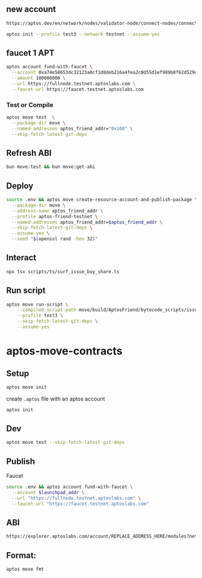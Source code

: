
## new account

```bash
https://aptos.dev/en/network/nodes/validator-node/connect-nodes/connect-to-aptos-network#1-initialize-the-aptos-cli
```

```bash
aptos init --profile test3 --network testnet --assume-yes
```

## faucet 1 APT

```bash
aptos account fund-with-faucet \
  --account 0xa74e58653dc32123a0cf1d8deb216a4fea2c0d55d1ef989b8f62d529defdc2e7 \
  --amount 100000000 \
  --url https://fullnode.testnet.aptoslabs.com \
  --faucet-url https://faucet.testnet.aptoslabs.com
```


### Test or Compile

```bash
aptos move test  \
  --package-dir move \
  --named-addresses aptos_friend_addr="0x100" \
  --skip-fetch-latest-git-deps
```

## Refresh ABI

```bash
bun move:test && bun move:get-abi
```

## Deploy

```bash
source .env && aptos move create-resource-account-and-publish-package \
  --package-dir move \
  --address-name aptos_friend_addr \
  --profile aptos-friend-testnet \
  --named-addresses aptos_friend_addr=$aptos_friend_addr \
  --skip-fetch-latest-git-deps \
  --assume-yes \
  --seed "$(openssl rand -hex 32)"
```


## Interact

```bash
npx tsx scripts/ts/surf_issue_buy_share.ts
```

## Run script

```bash
aptos move run-script \
    --compiled-script-path move/build/AptosFriend/bytecode_scripts/issue_share_and_buy_share.mv \
    --profile test3 \
    --skip-fetch-latest-git-deps \
    --assume-yes
```


<!-- 
  This is a much larger comment block.
  It contains multiple lines of text.
  The text is used to explain the purpose of the code.
  It can also be used to provide additional context.
  The comment block can be as large as needed.
-->

# aptos-move-contracts


## Setup

```bash
aptos move init
```

create `.aptos` file with an aptos account

```bash
aptos init
```

## Dev

```bash
aptos move test --skip-fetch-latest-git-deps
```

## Publish

Faucet

```bash
source .env && aptos account fund-with-faucet \
  --account $launchpad_addr \
  --url "https://fullnode.testnet.aptoslabs.com" \
  --faucet-url "https://faucet.testnet.aptoslabs.com"
```

## ABI

```bash
https://explorer.aptoslabs.com/account/REPLACE_ADDRESS_HERE/modules?network=testnet
```

## Format:

```bash
aptos move fmt
```
